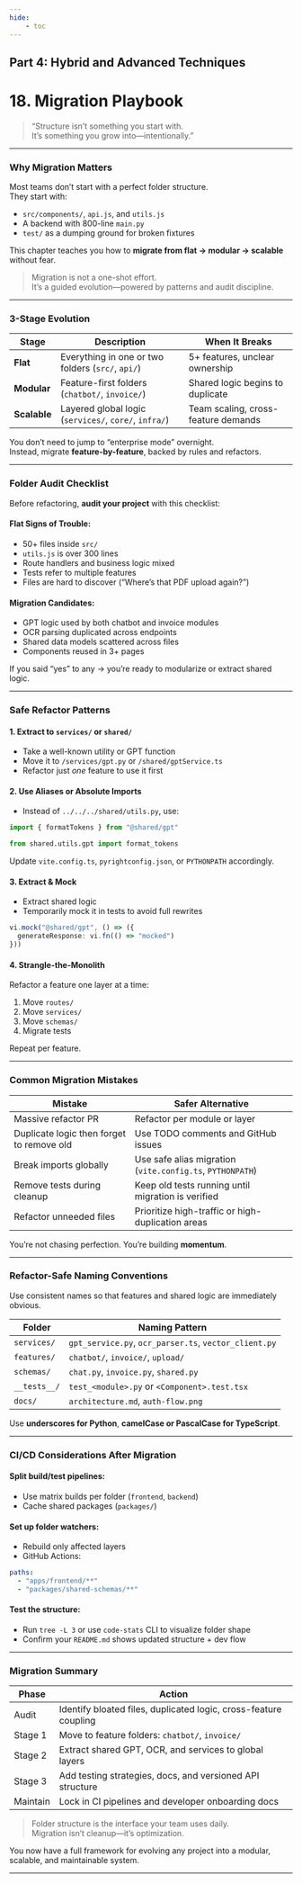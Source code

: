 ```yaml
---
hide:
    - toc
---
```


## Part 4: Hybrid and Advanced Techniques

# 18. Migration Playbook

> “Structure isn’t something you start with.  
> It’s something you grow into—intentionally.”

---

### Why Migration Matters

Most teams don’t start with a perfect folder structure.  
They start with:

* `src/components/`, `api.js`, and `utils.js`
* A backend with 800-line `main.py`
* `test/` as a dumping ground for broken fixtures

This chapter teaches you how to **migrate from flat → modular → scalable** without fear.

> Migration is not a one-shot effort.  
> It’s a guided evolution—powered by patterns and audit discipline.

---

### 3-Stage Evolution

| Stage        | Description                                           | When It Breaks                      |
| ------------ | ----------------------------------------------------- | ----------------------------------- |
| **Flat**     | Everything in one or two folders (`src/`, `api/`)     | 5+ features, unclear ownership      |
| **Modular**  | Feature-first folders (`chatbot/`, `invoice/`)        | Shared logic begins to duplicate    |
| **Scalable** | Layered global logic (`services/`, `core/`, `infra/`) | Team scaling, cross-feature demands |

You don’t need to jump to “enterprise mode” overnight.  
Instead, migrate **feature-by-feature**, backed by rules and refactors.

---

### Folder Audit Checklist

Before refactoring, **audit your project** with this checklist:

#### Flat Signs of Trouble:

* 50+ files inside `src/`
* `utils.js` is over 300 lines
* Route handlers and business logic mixed
* Tests refer to multiple features
* Files are hard to discover (“Where’s that PDF upload again?”)

#### Migration Candidates:

* GPT logic used by both chatbot and invoice modules
* OCR parsing duplicated across endpoints
* Shared data models scattered across files
* Components reused in 3+ pages

If you said “yes” to any → you’re ready to modularize or extract shared logic.

---

### Safe Refactor Patterns

#### 1. Extract to `services/` or `shared/`

* Take a well-known utility or GPT function
* Move it to `/services/gpt.py` or `/shared/gptService.ts`
* Refactor just *one* feature to use it first

#### 2. Use Aliases or Absolute Imports

* Instead of `../../../shared/utils.py`, use:

```ts
import { formatTokens } from "@shared/gpt"
```

```python
from shared.utils.gpt import format_tokens
```

Update `vite.config.ts`, `pyrightconfig.json`, or `PYTHONPATH` accordingly.

#### 3. Extract & Mock

* Extract shared logic
* Temporarily mock it in tests to avoid full rewrites

```ts
vi.mock("@shared/gpt", () => ({
  generateResponse: vi.fn(() => "mocked")
}))
```

#### 4. Strangle-the-Monolith

Refactor a feature one layer at a time:

1. Move `routes/`
2. Move `services/`
3. Move `schemas/`
4. Migrate tests

Repeat per feature.

---

### Common Migration Mistakes

| Mistake                                      | Safer Alternative                                         |
| -------------------------------------------- | --------------------------------------------------------- |
| Massive refactor PR                       | Refactor per module or layer                              |
| Duplicate logic then forget to remove old | Use TODO comments and GitHub issues                       |
| Break imports globally                     | Use safe alias migration (`vite.config.ts`, `PYTHONPATH`) |
| Remove tests during cleanup               | Keep old tests running until migration is verified        |
| Refactor unneeded files                   | Prioritize high-traffic or high-duplication areas         |

You’re not chasing perfection. You’re building **momentum**.

---

### Refactor-Safe Naming Conventions

Use consistent names so that features and shared logic are immediately obvious.

| Folder       | Naming Pattern                                        |
| ------------ | ----------------------------------------------------- |
| `services/`  | `gpt_service.py`, `ocr_parser.ts`, `vector_client.py` |
| `features/`  | `chatbot/`, `invoice/`, `upload/`                     |
| `schemas/`   | `chat.py`, `invoice.py`, `shared.py`                  |
| `__tests__/` | `test_<module>.py` or `<Component>.test.tsx`          |
| `docs/`      | `architecture.md`, `auth-flow.png`                    |

Use **underscores for Python**, **camelCase or PascalCase for TypeScript**.

---

### CI/CD Considerations After Migration

#### Split build/test pipelines:

* Use matrix builds per folder (`frontend`, `backend`)
* Cache shared packages (`packages/`)

#### Set up folder watchers:

* Rebuild only affected layers
* GitHub Actions:

```yaml
paths:
  - "apps/frontend/**"
  - "packages/shared-schemas/**"
```

#### Test the structure:

* Run `tree -L 3` or use `code-stats` CLI to visualize folder shape
* Confirm your `README.md` shows updated structure + dev flow

---

### Migration Summary

| Phase    | Action                                                           |
| -------- | ---------------------------------------------------------------- |
| Audit    | Identify bloated files, duplicated logic, cross-feature coupling |
| Stage 1  | Move to feature folders: `chatbot/`, `invoice/`                  |
| Stage 2  | Extract shared GPT, OCR, and services to global layers           |
| Stage 3  | Add testing strategies, docs, and versioned API structure        |
| Maintain | Lock in CI pipelines and developer onboarding docs               |

> Folder structure is the interface your team uses daily.  
> Migration isn’t cleanup—it’s optimization.

You now have a full framework for evolving any project into a modular, scalable, and maintainable system.

---